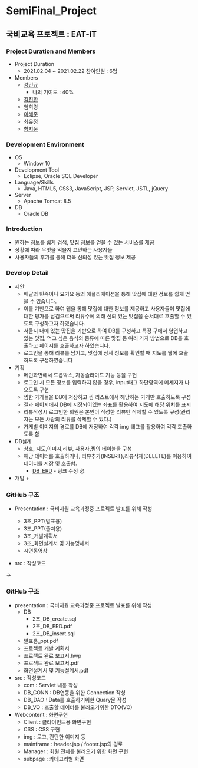 # SemiFinal_Project


## 국비교육 프로젝트 : EAT-iT
### Project Duration and Members
+ Project Duration
    + 2021.02.04 ~ 2021.02.22 참여인원 : 6명
+ Members
    + [강민규](https://github.com/min1461/)
        + 나의 기여도 : 40% 
    + [김진환](https://github.com/stux12/)
    + 엄희경
    + [이해준](https://github.com/dlgowns)
    + [최유정](https://github.com/sun0326)
    + [함지웅](https://github.com/dbtkaqkf)
        
### Development Environment
+ OS
    + Window 10
+ Development Tool
    + Eclipse, Oracle SQL Developer
+ Language/Skills
    + Java, HTML5, CSS3, JavaScript, JSP, Servlet, JSTL, jQuery
+ Server
    + Apache Tomcat 8.5  
+ DB
    + Oracle DB

### Introduction
+ 원하는 정보를 쉽게 검색, 맛집 정보를 얻을 수 있는 서비스를 제공
+ 상황에 따라 무엇을 먹을지 고민하는 사용자들
+ 사용자들의 후기를 통해 더욱 신뢰성 있는 맛집 정보 제공

### Develop Detail
+ 제안
    + 배달의 민족이나 요기요 등의 애플리케이션을 통해 맛집에 대한 정보를 쉽게 얻을 수 있습니다.
    + 이를 기반으로 하여 웹을 통해 맛집에 대한 정보를 제공하고 사용자들이 맛집에 대한 평가를 남김으로써 리뷰수에 의해 신뢰 있는 맛집을 순서대로 호출할 수 있도록 구성하고자 하였습니다.
    + 서울시 내에 있는 맛집을 기반으로 하여 DB를 구성하고 특정 구에서 영업하고 있는 맛집, 먹고 싶은 음식의 종류에 따른 맛집 등 여러 가지 방법으로 DB를 호출하고 페이지를 호출하고자 하였습니다.
    + 로그인을 통해 리뷰를 남기고, 맛집에 상세 정보를 확인할 때 지도를 웹에 호출하도록 구성하였습니다
+ 기획
    + 메인화면에서 드롭박스, 자동슬라이드 기능 등을 구현
    + 로그인 시 모든 정보를 입력하지 않을 경우, input태그 하단영역에 메세지가 나오도록 구현
    + 찜한 가게들을 DB에 저장하고 찜 리스트에서 해당하는 가게만 호출하도록 구성
    + 결과 페이지에서 DB에 저장되어있는 좌표를 활용하여 지도에 해당 위치를 표시
    + 리뷰작성시 로그인한 회원은 본인이 작성한 리뷰만 삭제할 수 있도록 구성(관리자는 모든 사람의 리뷰를 삭제할 수 있다.)
    + 가게별 이미지의 경로를 DB에 저장하여 각각 img 태그를 활용하여 각각 호출하도록 함
+ DB설계
    + 상호, 지도,이미지,리뷰, 사용자,찜의 테이블을 구성
    + 해당 데이터를 호출하거나, 리뷰추가(INSERT),리뷰삭제(DELETE)를 이용하여 데이터를 저장 및 호출함.
        + [DB_ERD](./presentation/DB/2조_DB_ERD.pdf) - 링크 수정 必 
+ 개발
    + 


### GitHub 구조
- Presentation : 국비지원 교육과정중 프로젝트 발표를 위해 작성
    - 3조_PPT(발표용)
    - 3조_PPT(출처용)
    - 3조_개발계획서
    - 3조_화면설계서 및 기능명세서
    - 시연동영상
    
- src : 작성코드

->
### GitHub 구조
- presentation : 국비지원 교육과정중 프로젝트 발표를 위해 작성
    - DB
      - 2조_DB_create.sql
      - 2조_DB_ERD.pdf
      - 2조_DB_insert.sql 
    - 발표용_ppt.pdf
    - 프로젝트 개발 계획서
    - 프로젝트 완료 보고서.hwp
    - 프로젝트 완료 보고서.pdf
    - 화면설계서 및 기능설계서.pdf
- src : 작성코드
    - com : Servlet 내용 작성
    - DB_CONN : DB연동을 위한 Connection 작성
    - DB_DAO : Data를 호출하기위한 Quary문 작성
    - DB_VO : 호출할 데이터를 불러오기위한 DTO(VO)
- Webcontent : 화면구현
    - Client : 클라이언트용 화면구현
    - CSS : CSS 구현
    - img : 로고, 간단한 이미지 등
    - mainframe : header.jsp / footer.jsp의 경로
    - Manager : 회원 전체를 불러오기 위한 화면 구현
    - subpage : 카테고리별 화면 
